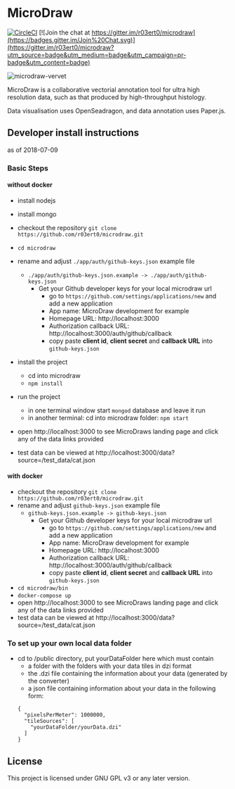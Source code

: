 # MicroDraw

[![CircleCI](https://circleci.com/gh/r03ert0/microdraw/tree/master.svg?style=shield)](https://circleci.com/gh/r03ert0/microdraw/tree/master) [![Join the chat at https://gitter.im/r03ert0/microdraw](https://badges.gitter.im/Join%20Chat.svg)](https://gitter.im/r03ert0/microdraw?utm_source=badge&utm_medium=badge&utm_campaign=pr-badge&utm_content=badge)

![microdraw-vervet](https://user-images.githubusercontent.com/2310732/31443628-40b315ec-ae9a-11e7-9c2e-d133b5921687.png)

MicroDraw is a collaborative vectorial annotation tool for ultra
high resolution data, such as that produced by high-throughput histology.

Data visualisation uses OpenSeadragon, and data annotation uses Paper.js.

## Developer install instructions
as of 2018-07-09

### Basic Steps

#### without docker
* install nodejs
* install mongo

* checkout the repository `git clone https://github.com/r03ert0/microdraw.git`
* `cd microdraw`
* rename and adjust `./app/auth/github-keys.json` example file
  * `./app/auth/github-keys.json.example -> ./app/auth/github-keys.json`
    * Get your Github developer keys for your local microdraw url
      * go to `https://github.com/settings/applications/new` and add a new application
      * App name: MicroDraw development for example
      * Homepage URL: http://localhost:3000
      * Authorization callback URL: http://localhost:3000/auth/github/callback
      * copy paste **client id**, **client secret** and **callback URL** into `github-keys.json`
* install the project
  * cd into microdraw
  * `npm install`
* run the project
  * in one terminal window start `mongod` database and leave it run
  * in another terminal: cd into microdraw folder: `npm start`
* open http://localhost:3000 to see MicroDraws landing page and click any of the data links provided
* test data can be viewed at http://localhost:3000/data?source=/test_data/cat.json

#### with docker
* checkout the repository `git clone https://github.com/r03ert0/microdraw.git`
* rename and adjust `github-keys.json` example file
  * `github-keys.json.example -> github-keys.json`
    * Get your Github developer keys for your local microdraw url
      * go to `https://github.com/settings/applications/new` and add a new application
      * App name: MicroDraw development for example
      * Homepage URL: http://localhost:3000
      * Authorization callback URL: http://localhost:3000/auth/github/callback
      * copy paste **client id**, **client secret** and **callback URL** into `github-keys.json`
* `cd microdraw/bin`
* `docker-compose up`
* open http://localhost:3000 to see MicroDraws landing page and click any of the data links provided
* test data can be viewed at http://localhost:3000/data?source=/test_data/cat.json

### To set up your own local data folder
* cd to /public directory, put yourDataFolder here which must contain
    * a folder with the folders with your data tiles in dzi format
    * the .dzi file containing the information about your data (generated by the converter)
    * a json file containing information about your data in the following form:
    ```
    {
      "pixelsPerMeter": 1000000,
      "tileSources": [
        "yourDataFolder/yourData.dzi"
      ]
    }
    ```


## License
This project is licensed under GNU GPL v3 or any later version.

